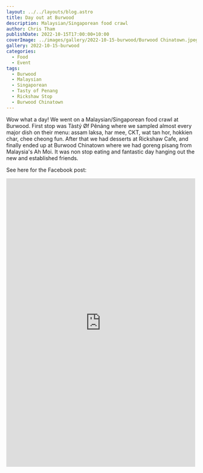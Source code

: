 ```yaml
---
layout: ../../layouts/blog.astro
title: Day out at Burwood
description: Malaysian/Singaporean food crawl
author: Chris Tham
publishDate: 2022-10-15T17:00:00+10:00
coverImage: ../images/gallery/2022-10-15-burwood/Burwood Chinatown.jpeg
gallery: 2022-10-15-burwood
categories:
  - Food
  - Event
tags:
  - Burwood
  - Malaysian
  - Singaporean
  - Tasty of Penang
  - Rickshaw Stop
  - Burwood Chinatown
---
```


Wow what a day! We went on a Malaysian/Singaporean food crawl at Burwood. First stop was Tàstý Øf Pênáng where we sampled almost every major dish on their menu: assam laksa, har mee, CKT, wat tan hor, hokkien char, chee cheong fun. After that we had desserts at Rickshaw Cafe,  and finally ended up at Burwood Chinatown where we had goreng pisang from Malaysia's Ah Moi. It was non stop eating and fantastic day hanging out the new and established friends.

See here for the Facebook post:

<iframe src="https://www.facebook.com/plugins/post.php?href=https%3A%2F%2Fwww.facebook.com%2Fchris1.tham%2Fposts%2Fpfbid02FjiFHdCmKnSWJ3SQJmbG9dAdh4926AwmpixNQ4sumPNRDTpCLi25HnV3yE5JwmF2l&show_text=true&width=500" width="500" height="761" style="border:none;overflow:hidden" scrolling="no" frameborder="0" allowfullscreen="true" allow="autoplay; clipboard-write; encrypted-media; picture-in-picture; web-share"></iframe>
